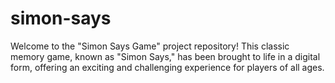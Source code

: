 # simon-says
Welcome to the "Simon Says Game" project repository! This classic memory game, known as "Simon Says," has been brought to life in a digital form, offering an exciting and challenging experience for players of all ages.

